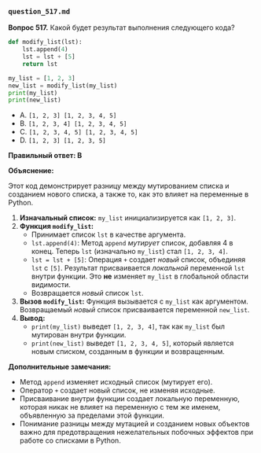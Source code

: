 ### `question_517.md`

**Вопрос 517.** Какой будет результат выполнения следующего кода?

```python
def modify_list(lst):
    lst.append(4)
    lst = lst + [5]
    return lst

my_list = [1, 2, 3]
new_list = modify_list(my_list)
print(my_list)
print(new_list)
```

- A. `[1, 2, 3] [1, 2, 3, 4, 5]`
- B. `[1, 2, 3, 4] [1, 2, 3, 4, 5]`
- C. `[1, 2, 3, 4, 5] [1, 2, 3, 4, 5]`
- D. `[1, 2, 3] [1, 2, 3, 5]`

**Правильный ответ: B**

**Объяснение:**

Этот код демонстрирует разницу между мутированием списка и созданием нового списка, а также то, как это влияет на переменные в Python.

1. **Изначальный список:** `my_list` инициализируется как `[1, 2, 3]`.
2. **Функция `modify_list`:**
   * Принимает список `lst` в качестве аргумента.
   * `lst.append(4)`:  Метод `append` *мутирует* список, добавляя 4 в конец. Теперь `lst` (изначально `my_list`) стал `[1, 2, 3, 4]`.
   * `lst = lst + [5]`: Операция `+` создает *новый* список, объединяя `lst` c `[5]`.  Результат присваивается *локальной* переменной `lst` внутри функции.  Это **не** изменяет  `my_list` в глобальной области видимости.
   *  Возвращается *новый* список `lst`.
3. **Вызов `modify_list`:** Функция вызывается с `my_list` как аргументом.  Возвращаемый *новый* список присваивается переменной `new_list`.
4. **Вывод:**
   *   `print(my_list)` выведет  `[1, 2, 3, 4]`, так как  `my_list` был мутирован внутри функции.
   *   `print(new_list)` выведет `[1, 2, 3, 4, 5]`, который является новым списком, созданным в функции и возвращенным.

**Дополнительные замечания:**
*   Метод `append` изменяет исходный список (мутирует его).
*   Оператор `+`  создает новый список, не изменяя исходные.
*   Присваивание внутри функции создает локальную переменную, которая никак не влияет на переменную с тем же именем, объявленную за пределами этой функции.
*   Понимание разницы между мутацией и созданием новых объектов важно для предотвращения нежелательных побочных эффектов при работе со списками в Python.
